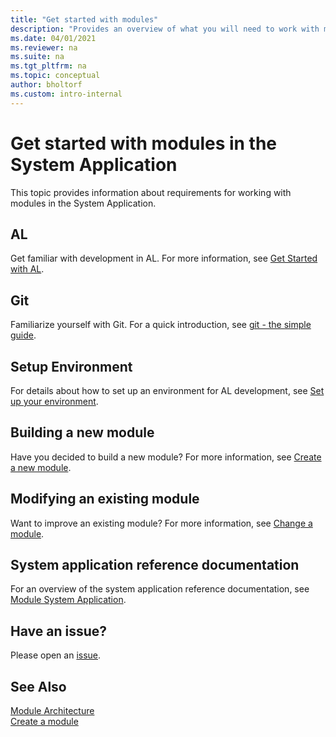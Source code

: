 ```yaml
---
title: "Get started with modules"
description: "Provides an overview of what you will need to work with modules in the System Application."
ms.date: 04/01/2021
ms.reviewer: na
ms.suite: na
ms.tgt_pltfrm: na
ms.topic: conceptual
author: bholtorf
ms.custom: intro-internal
---
```


# Get started with modules in the System Application

This topic provides information about requirements for working with modules in the System Application.

## AL
Get familiar with development in AL. For more information, see [Get Started with AL](./devenv-get-started.md).  

## Git
Familiarize yourself with Git. For a quick introduction, see [git - the simple guide](https://rogerdudler.github.io/git-guide/).

## Setup Environment
For details about how to set up an environment for AL development, see [Set up your environment](devenv-set-up-an-environment.md).

## Building a new module
Have you decided to build a new module? For more information, see [Create a new module](devenv-new-module.md).

## Modifying an existing module
Want to improve an existing module? For more information, see [Change a module](devenv-change-a-module.md).

## System application reference documentation

For an overview of the system application reference documentation, see [Module System Application](/dynamics365/business-central/application/reference/system%20application/module/system_application_module).

## Have an issue?
Please open an [issue](https://github.com/microsoft/ALAppExtensions/issues/new).

## See Also

[Module Architecture](devenv-blueprint.md)  
[Create a module](devenv-new-module.md)  
